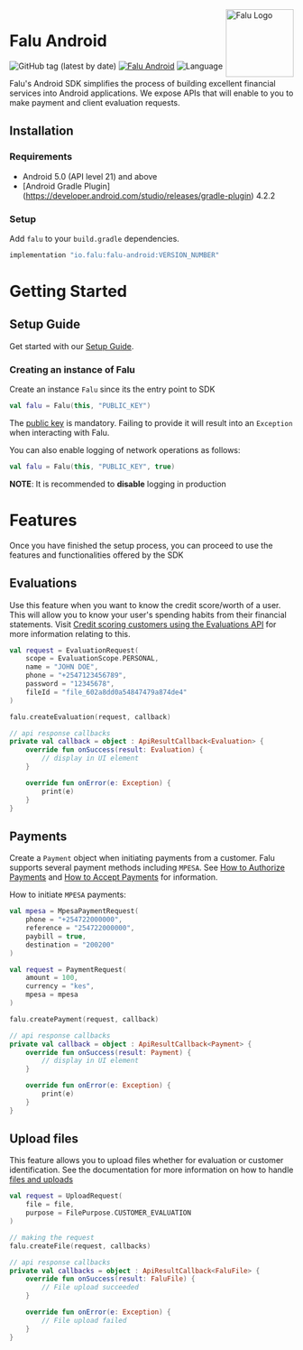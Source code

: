 <a href="https://www.falu.io">
    <img src="https://cdn.falu.io/tools/logo.png" alt="Falu Logo" title="Falu" width="120" height="120" align="right">
</a>

# Falu Android

![GitHub tag (latest by date)](https://img.shields.io/github/v/tag/tinglesoftware/falu-android?label=gradle)
[![Falu Android](https://github.com/tinglesoftware/falu-android/actions/workflows/build-release.yml/badge.svg)](https://github.com/tinglesoftware/falu-android/actions/workflows/build-release.yml)
![Language](https://img.shields.io/badge/language-Kotlin%205.0-green.svg)

Falu's Android SDK simplifies the process of building excellent financial services into Android
applications. We expose APIs that will enable to you to make payment and client evaluation requests.

## Installation

### Requirements

* Android 5.0 (API level 21) and above
* [Android Gradle Plugin] (https://developer.android.com/studio/releases/gradle-plugin) 4.2.2

### Setup

Add `falu` to your `build.gradle` dependencies.

```gradle
implementation "io.falu:falu-android:VERSION_NUMBER"
```

# Getting Started

## Setup Guide

Get started with our [Setup Guide](https://docs.falu.io/guides/developer/quickstart).

### Creating an instance of Falu

Create an instance `Falu` since its the entry point to SDK

```kotlin
val falu = Falu(this, "PUBLIC_KEY")
```

The [public key](https://docs.falu.io/guides/keys) is mandatory. Failing to provide it will result
into an `Exception` when interacting with Falu.

You can also enable logging of network operations as follows:

```kotlin
val falu = Falu(this, "PUBLIC_KEY", true)
```

**NOTE**: It is recommended to **disable** logging in production

# Features

Once you have finished the setup process, you can proceed to use the features and functionalities
offered by the SDK

## Evaluations

Use this feature when you want to know the credit score/worth of a user. This will allow you to know
your user's spending habits from their financial statements.
Visit [Credit scoring customers using the Evaluations API](https://docs.falu.io/guides/evaluations)
for more information relating to this.

```kotlin
val request = EvaluationRequest(
    scope = EvaluationScope.PERSONAL,
    name = "JOHN DOE",
    phone = "+2547123456789",
    password = "12345678",
    fileId = "file_602a8dd0a54847479a874de4"
)

falu.createEvaluation(request, callback)

// api response callbacks
private val callback = object : ApiResultCallback<Evaluation> {
    override fun onSuccess(result: Evaluation) {
        // display in UI element
    }

    override fun onError(e: Exception) {
        print(e)
    }
}    
```

## Payments

Create a `Payment` object when initiating payments from a customer. Falu supports several payment
methods including `MPESA`.
See [How to Authorize Payments](https://docs.falu.io/guides/payments/authorizations) and
[How to Accept Payments](https://docs.falu.io/guides/payments) for information.

How to initiate `MPESA` payments:

```kotlin
val mpesa = MpesaPaymentRequest(
    phone = "+254722000000",
    reference = "254722000000",
    paybill = true,
    destination = "200200"
)

val request = PaymentRequest(
    amount = 100,
    currency = "kes",
    mpesa = mpesa
)

falu.createPayment(request, callback)

// api response callbacks
private val callback = object : ApiResultCallback<Payment> {
    override fun onSuccess(result: Payment) {
        // display in UI element
    }

    override fun onError(e: Exception) {
        print(e)
    }
} 
```

## Upload files

This feature allows you to upload files whether for evaluation or customer identification. See the
documentation for more information on how to
handle [files and uploads](https://docs.falu.io/guides/files)

```kotlin
val request = UploadRequest(     
    file = file,
    purpose = FilePurpose.CUSTOMER_EVALUATION
)

// making the request
falu.createFile(request, callbacks)

// api response callbacks
private val callbacks = object : ApiResultCallback<FaluFile> {
    override fun onSuccess(result: FaluFile) {
        // File upload succeeded
    }

    override fun onError(e: Exception) {
        // File upload failed
    }
}
```
